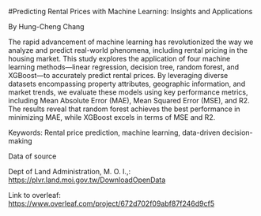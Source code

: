 #Predicting Rental Prices with Machine Learning: Insights and Applications

By Hung-Cheng Chang

The rapid advancement of machine learning has revolutionized the way we analyze and predict real-world phenomena, including rental pricing in the housing market. This study explores the application of four machine learning methods—linear regression, decision tree, random forest, and XGBoost—to accurately predict rental prices. By leveraging diverse datasets encompassing property attributes, geographic information, and market trends, we evaluate these models using key performance metrics, including Mean Absolute Error (MAE), Mean Squared Error (MSE), and R2. The results reveal that random forest achieves the best performance in minimizing MAE, while XGBoost excels in terms of MSE and R2.

Keywords: Rental price prediction, machine learning, data-driven decision-making

Data of source  

Dept of Land Administration, M. O. I.,: https://plvr.land.moi.gov.tw/DownloadOpenData

Link to overleaf: https://www.overleaf.com/project/672d702f09abf87f246d9cf5
